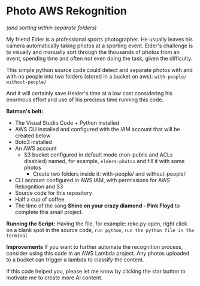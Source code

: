 # Photo AWS Rekognition
_(and sorting within separate folders)_

My friend Elder is a professional sports photographer. 
He usually leaves his camera automatically taking photos at a sporting event. 
Elder's challenge is to visually and manually sort through the thousands of photos from an event, spending time and often not even doing the task, given the difficulty.

This simple python source code could detect and separate photos with and with no people into two folders (stored in a bucket on aws):
`with-people/`
`without-people/`

And it will certainly save Helder's time at a low cost considering his enormous effort and use of his precious time running this code.

**Batman's belt:**
- The Visual Studio Code + Python installed
- AWS CLI installed and configured with the IAM account that will be created below
- Boto3 installed
- An AWS account
  - S3 bucket configured in default mode (non-public and ACLs disabled) named, for example, `elders-photos` and fill it with some photos
    - Create two folders inside it: with-people/ and without-people/
- CLI account configured in AWS IAM, with permissions for AWS Rekognition and S3
- Source code for this repository
- Half a cup of coffee
- The time of the song **Shine on your crazy diamond - Pink Floyd** to complete this small project.

**Running the Script:**
Having the file, for example: reko.py open, right click on a blank spot in the source code, `run python`, `run the python file in the terminal`

**Improvements**
If you want to further automate the recognition process, consider using this code in an AWS Lambda project.
Any photos uploaded to a bucket can trigger a lambda to classify the content.


If this code helped you, please let me know by clicking the star button to motivate me to create more AI content.






  
